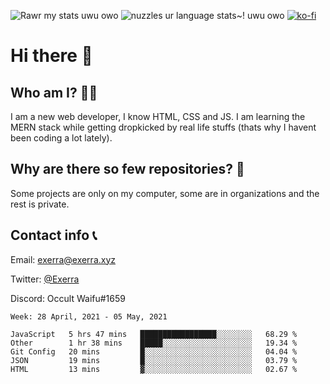 ![Rawr my stats uwu owo](https://github-readme-stats.vercel.app/api?username=Exerra&show_icons=true&theme=buefy)
![nuzzles ur language stats~! uwu owo](https://github-readme-stats.vercel.app/api/top-langs/?username=Exerra&layout=compact)
[![ko-fi](https://www.ko-fi.com/img/githubbutton_sm.svg)](https://ko-fi.com/X8X130H96)
# Hi there 👋
## Who am I? 🙋‍♀️
I am a new web developer, I know HTML, CSS and JS. I am learning the MERN stack while getting dropkicked by real life stuffs (thats why I havent been coding a lot lately).
## Why are there so few repositories? 🤔
Some projects are only on my computer, some are in organizations and the rest is private.
## Contact info 📞
Email: [exerra@exerra.xyz](mailto:exerra@exerra.xyz)

Twitter: [@Exerra](https://twitter.com/exerra)

Discord: Occult Waifu#1659

<!--START_SECTION:waka-->
```text
Week: 28 April, 2021 - 05 May, 2021

JavaScript   5 hrs 47 mins   █████████████████░░░░░░░░   68.29 % 
Other        1 hr 38 mins    █████░░░░░░░░░░░░░░░░░░░░   19.34 % 
Git Config   20 mins         █░░░░░░░░░░░░░░░░░░░░░░░░   04.04 % 
JSON         19 mins         █░░░░░░░░░░░░░░░░░░░░░░░░   03.79 % 
HTML         13 mins         ▓░░░░░░░░░░░░░░░░░░░░░░░░   02.67 % 
```
<!--END_SECTION:waka-->

